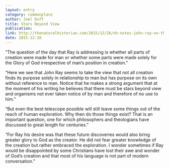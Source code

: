 ```yaml
---
layout: entry
category: commonplace
author: Joel Duff
title: Stars Beyond View
publication:
link: http://thenaturalhistorian.com/2015/12/26/nh-notes-john-ray-on-the-purpose-of-creation-in-the-wisdom-of-god-2/
date: 2015-12-28
---
```


“The question of the day that Ray is addressing is whether all parts of creation were made for man or whether some parts were made solely for the Glory of God irrespective of man’s position in creation.”

“Here we see that John Ray seems to take the view that not all creation finds its purpose solely in relationship to man but has purpose on its own without reference to man. Notice that he makes a strong argument that at the moment of his writing he believes that there must be stars beyond view and organisms not ever taken notice of by man and therefore of no use to him.”

“But even the best telescope possible will still leave some things out of the reach of human exploration. Why then do those things exist? That is an important question, one for which philosophers and theologians have discussed to great length for centuries.”

“For Ray his desire was that these future discoveries would also bring greater glory to God as the creator. He did not fear greater knowledge of the creation but rather embraced the exploration. I wonder sometimes if Ray would be disappointed by some Christians have lost their awe and wonder of God’s creation and that most of his language is not part of modern conversation.”
